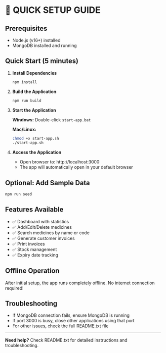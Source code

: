 # 🚀 QUICK SETUP GUIDE

## Prerequisites
- Node.js (v16+) installed
- MongoDB installed and running

## Quick Start (5 minutes)

1. **Install Dependencies**
   ```bash
   npm install
   ```

2. **Build the Application**
   ```bash
   npm run build
   ```

3. **Start the Application**
   
   **Windows:** Double-click `start-app.bat`
   
   **Mac/Linux:** 
   ```bash
   chmod +x start-app.sh
   ./start-app.sh
   ```

4. **Access the Application**
   - Open browser to: http://localhost:3000
   - The app will automatically open in your default browser

## Optional: Add Sample Data
```bash
npm run seed
```

## Features Available
- ✅ Dashboard with statistics
- ✅ Add/Edit/Delete medicines
- ✅ Search medicines by name or code
- ✅ Generate customer invoices
- ✅ Print invoices
- ✅ Stock management
- ✅ Expiry date tracking

## Offline Operation
After initial setup, the app runs completely offline. No internet connection required!

## Troubleshooting
- If MongoDB connection fails, ensure MongoDB is running
- If port 3000 is busy, close other applications using that port
- For other issues, check the full README.txt file

---
**Need help?** Check README.txt for detailed instructions and troubleshooting. 